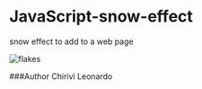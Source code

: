 # JavaScript-snow-effect
snow effect to add to a web page

![flakes](https://cloud.githubusercontent.com/assets/11871156/21528785/4cd106fa-cd35-11e6-91c3-bd479398429b.png)

###Author
Chirivì Leonardo
